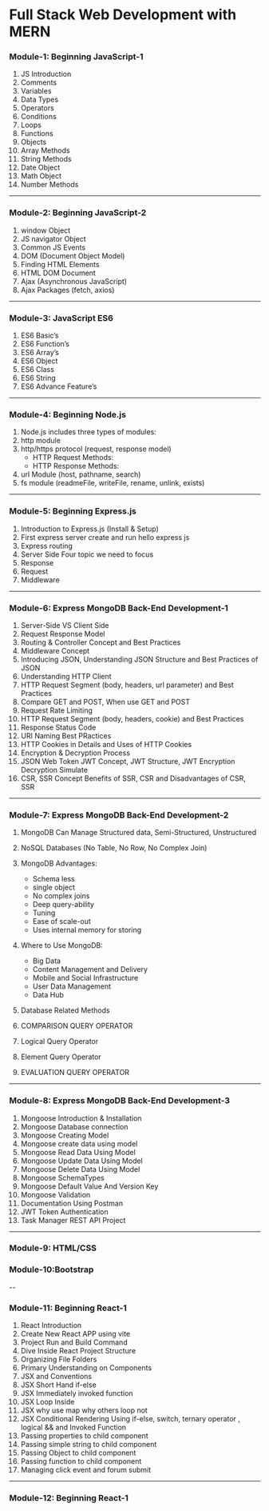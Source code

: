 # Full Stack Web Development with MERN

### Module-1: Beginning JavaScript-1

1. JS Introduction
1. Comments
1. Variables
1. Data Types
1. Operators
1. Conditions
1. Loops
1. Functions
1. Objects
1. Array Methods
1. String Methods
1. Date Object
1. Math Object
1. Number Methods

---

### Module-2: Beginning JavaScript-2

1. window Object
1. JS navigator Object
1. Common JS Events
1. DOM (Document Object Model)
1. Finding HTML Elements
1. HTML DOM Document
1. Ajax (Asynchronous JavaScript)
1. Ajax Packages (fetch, axios)

---

### Module-3: JavaScript ES6

1. ES6 Basic’s
1. ES6 Function’s
1. ES6 Array’s
1. ES6 Object
1. ES6 Class
1. ES6 String
1. ES6 Advance Feature’s

---

### Module-4: Beginning Node.js

1. Node.js includes three types of modules:
1. http module
1. http/https protocol (request, response model)
   - HTTP Request Methods:
   - HTTP Response Methods:
1. url Module (host, pathname, search)
1. fs module (readmeFile, writeFile, rename, unlink, exists)

---

### Module-5: Beginning Express.js

1. Introduction to Express.js (Install & Setup)
1. First express server create and run hello express js
1. Express routing
1. Server Side Four topic we need to focus
1. Response
1. Request
1. Middleware

---

### Module-6: Express MongoDB Back-End Development-1

1. Server-Side VS Client Side
1. Request Response Model
1. Routing & Controller Concept and Best Practices
1. Middleware Concept
1. Introducing JSON, Understanding JSON Structure and Best Practices of JSON
1. Understanding HTTP Client
1. HTTP Request Segment (body, headers, url parameter) and Best Practices
1. Compare GET and POST, When use GET and POST
1. Request Rate Limiting
1. HTTP Request Segment (body, headers, cookie) and Best Practices
1. Response Status Code
1. URI Naming Best PRactices
1. HTTP Cookies in Details and Uses of HTTP Cookies
1. Encryption & Decryption Process
1. JSON Web Token JWT Concept, JWT Structure, JWT Encryption Decryption Simulate
1. CSR, SSR Concept Benefits of SSR, CSR and Disadvantages of CSR, SSR

---

### Module-7: Express MongoDB Back-End Development-2

1. MongoDB Can Manage Structured data, Semi-Structured, Unstructured
1. NoSQL Databases (No Table, No Row, No Complex Join)
1. MongoDB Advantages:

   - Schema less
   - single object
   - No complex joins
   - Deep query-ability
   - Tuning
   - Ease of scale-out
   - Uses internal memory for storing

1. Where to Use MongoDB:

   - Big Data
   - Content Management and Delivery
   - Mobile and Social Infrastructure
   - User Data Management
   - Data Hub

1. Database Related Methods
1. COMPARISON QUERY OPERATOR
1. Logical Query Operator
1. Element Query Operator
1. EVALUATION QUERY OPERATOR

---

### Module-8: Express MongoDB Back-End Development-3

1. Mongoose Introduction & Installation
1. Mongoose Database connection
1. Mongoose Creating Model
1. Mongoose create data using model
1. Mongoose Read Data Using Model
1. Mongoose Update Data Using Model
1. Mongoose Delete Data Using Model
1. Mongoose SchemaTypes
1. Mongoose Default Value And Version Key
1. Mongoose Validation
1. Documentation Using Postman
1. JWT Token Authentication
1. Task Manager REST API Project

---

### Module-9: HTML/CSS

### Module-10:Bootstrap

--

### Module-11: Beginning React-1

1. React Introduction
1. Create New React APP using vite
1. Project Run and Build Command
1. Dive Inside React Project Structure
1. Organizing File Folders
1. Primary Understanding on Components
1. JSX and Conventions
1. JSX Short Hand if-else
1. JSX Immediately invoked function
1. JSX Loop Inside
1. JSX why use map why others loop not
1. JSX Conditional Rendering Using if-else, switch, ternary operator , logical && and Invoked Function
1. Passing properties to child component
1. Passing simple string to child component
1. Passing Object to child component
1. Passing function to child component
1. Managing click event and forum submit

---

### Module-12: Beginning React-1
